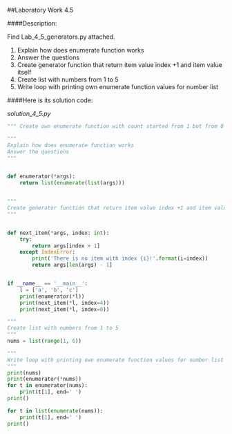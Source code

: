 ##Laboratory Work 4.5

####Description:

Find Lab_4_5_generators.py attached.
1. Explain how does enumerate function works
2. Answer the questions
3. Create generator function that return item value index +1 and item value itself
4. Create list with numbers from 1 to 5
5. Write loop with printing own enumerate function values for number list

####Here is its solution code:

*solution_4_5.py*
```python
""" Create own enumerate function with count started from 1 bot from 0 """

"""
Explain how does enumerate function works
Answer the questions
"""


def enumerator(*args):
    return list(enumerate(list(args)))


"""
Create generator function that return item value index +1 and item value itself
"""


def next_item(*args, index: int):
    try:
        return args[index + 1]
    except IndexError:
        print('There is no item with index {i}!'.format(i=index))
        return args[len(args) - 1]


if __name__ == '__main__':
    l = ['a', 'b', 'c']
    print(enumerator(*l))
    print(next_item(*l, index=4))
    print(next_item(*l, index=0))

"""
Create list with numbers from 1 to 5
"""
nums = list(range(1, 6))

"""
Write loop with printing own enumerate function values for number list
"""
print(nums)
print(enumerator(*nums))
for t in enumerator(nums):
    print(t[1], end=' ')
print()

for t in list(enumerate(nums)):
    print(t[1], end=' ')
print()
```